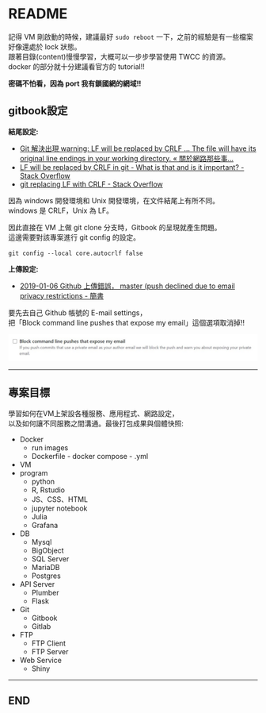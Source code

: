# README

記得 VM 剛啟動的時候，建議最好 `sudo reboot` 一下，之前的經驗是有一些檔案好像還處於 lock 狀態。  
跟著目錄(content)慢慢學習，大概可以一步步學習使用 TWCC 的資源。  
docker 的部分就十分建議看官方的 tutorial!!

**密碼不怕看，因為 port 我有鎖國網的網域!!**

## gitbook設定

**結尾設定:**

- [Git 解決出現 warning: LF will be replaced by CRLF ... The file will have its original line endings in your working directory. « 關於網路那些事...](https://adon988.logdown.com/posts/7642074-git-resolves-to-appear-warninglfll-be-replaced-by-crlf-the-file-would-have-its-original-line-endings-in-your-working-directory)
- [LF will be replaced by CRLF in git - What is that and is it important? - Stack Overflow](https://stackoverflow.com/questions/5834014/lf-will-be-replaced-by-crlf-in-git-what-is-that-and-is-it-important)
- [git replacing LF with CRLF - Stack Overflow](https://stackoverflow.com/questions/1967370/git-replacing-lf-with-crlf)

因為 windows 開發環境和 Unix 開發環境，在文件結尾上有所不同。  
windows 是 CRLF，Unix 為 LF。

因此直接在 VM 上做 git clone 分支時，Gitbook 的呈現就產生問題。  
這邊需要對該專案進行 git config 的設定。

```{git}
git config --local core.autocrlf false
```

**上傳設定:**

- [2019-01-06 Github 上傳錯誤， master (push declined due to email privacy restrictions - 簡書](https://www.jianshu.com/p/ae80af8f65e5)

要先去自己 Github 帳號的 E-mail settings，  
把「Block command line pushes that expose my email」這個選項取消掉!!

![github_email_setting_command_line](./image/github_email_setting_command_line.jpg)

---

## 專案目標

學習如何在VM上架設各種服務、應用程式、網路設定，  
以及如何讓不同服務之間溝通。最後打包成果與個體快照:

- Docker
  - run images
  - Dockerfile - docker compose - .yml
- VM
- program
  - python
  - R, Rstudio
  - JS、CSS、HTML
  - jupyter notebook
  - Julia
  - Grafana
- DB
  - Mysql
  - BigObject
  - SQL Server
  - MariaDB
  - Postgres
- API Server
  - Plumber
  - Flask
- Git
  - Gitbook
  - Gitlab
- FTP
  - FTP Client
  - FTP Server
- Web Service
  - Shiny

---

## END
